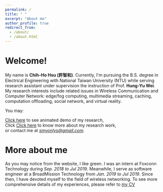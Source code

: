 ```yaml
---
permalink: /
title: " "
excerpt: "About me"
author_profile: true
redirect_from: 
  - /about/
  - /about.html
---
```


Welcome!
======
My name is **Chih-Ho Hsu (許智和)**. Currently, I'm pursuing the B.S. degree in Electrical Engineering with National Taiwan University (NTU) while serving research assistant under supervision the instruction of Prof. **Hung-Yu Wei**. My research interests include related issues in Wireless Communication and Computer Network: edge/fog computing, multimedia streaming, caching, computation offloading, social network,  and virtual reality. 

You may: 

[Click here](https://sendurlanter.github.io/portfolio/) to see animated demo of my research,<br/>
Click [Click here](https://sendurlanter.github.io/publications/) to know more about my research work,<br/>
or contact me at [*smyonlys@gmail.com*](smyonlys@gmail.com).

More about me
======
As you may notice from the website, I like green. I was an intern at Foxconn Technology during *Sep. 2018 to Jul 2019*. Meanwhile, I serve as software engineer at a BroadMission Technology from *Jan. 2019 to Jul 2019*. Since then, I have devoted myself to the field of wireless networking. To see more comprehensive details of my experiences, please refer to [my CV](https://sendurlanter.github.io/files/CV.pdf)